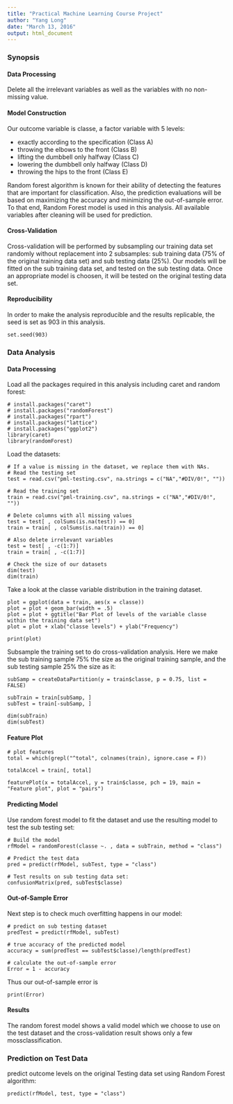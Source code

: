 ```yaml
---
title: "Practical Machine Learning Course Project"
author: "Yang Long"
date: "March 13, 2016"
output: html_document
---
```

### Synopsis
#### Data Processing
Delete all the irrelevant variables as well as the variables with no non-missing value.

#### Model Construction
Our outcome variable is classe, a factor variable with 5 levels:

  - exactly according to the specification (Class A)
  - throwing the elbows to the front (Class B)
  - lifting the dumbbell only halfway (Class C)
  - lowering the dumbbell only halfway (Class D)
  - throwing the hips to the front (Class E)

Random forest algorithm is known for their ability of detecting the features that are important for classification. Also, the prediction evaluations will be based on maximizing the accuracy and minimizing the out-of-sample error. To that end, Random Forest model is used in this analysis. All available variables after cleaning will be used for prediction.

#### Cross-Validation
Cross-validation will be performed by subsampling our training data set randomly without replacement into 2 subsamples: sub training data (75% of the original training data set) and sub testing data (25%). Our models will be fitted on the sub training data set, and tested on the sub testing data. Once an appropriate model is choosen, it will be tested on the original testing data set.

#### Reproducibility
In order to make the analysis reproducible and the results replicable, the seed is set as 903 in this analysis.
```{r}
set.seed(903)
```

### Data Analysis
#### Data Processing
Load all the packages required in this analysis including caret and random forest:
```{r}
# install.packages("caret")
# install.packages("randomForest")
# install.packages("rpart")
# install.packages("lattice")
# install.packages("ggplot2")
library(caret)
library(randomForest)
```

Load the datasets:
```{r}
# If a value is missing in the dataset, we replace them with NAs.
# Read the testing set
test = read.csv("pml-testing.csv", na.strings = c("NA","#DIV/0!", ""))

# Read the training set
train = read.csv("pml-training.csv", na.strings = c("NA","#DIV/0!", ""))

# Delete columns with all missing values
test = test[ , colSums(is.na(test)) == 0]
train = train[ , colSums(is.na(train)) == 0]

# Also delete irrelevant variables
test = test[ , -c(1:7)]
train = train[ , -c(1:7)]

# Check the size of our datasets
dim(test)
dim(train)
```

Take a look at the classe variable distribution in the training dataset.
```{r}
plot = ggplot(data = train, aes(x = classe))
plot = plot + geom_bar(width = .5)
plot = plot + ggtitle("Bar Plot of levels of the variable classe within the training data set")
plot = plot + xlab("classe levels") + ylab("Frequency")

print(plot)
```

Subsample the training set to do cross-validation analysis. Here we make the sub training sample 75% the size as the original training sample, and the sub testing sample 25% the size as it:
```{r}
subSamp = createDataPartition(y = train$classe, p = 0.75, list = FALSE)

subTrain = train[subSamp, ] 
subTest = train[-subSamp, ]

dim(subTrain)
dim(subTest)
```

#### Feature Plot
```{r}
# plot features
total = which(grepl("^total", colnames(train), ignore.case = F))

totalAccel = train[, total]

featurePlot(x = totalAccel, y = train$classe, pch = 19, main = "Feature plot", plot = "pairs")
```

#### Predicting Model
Use random forest model to fit the dataset and use the resulting model to test the sub testing set:
```{r}
# Build the model
rfModel = randomForest(classe ~. , data = subTrain, method = "class")

# Predict the test data
pred = predict(rfModel, subTest, type = "class")

# Test results on sub testing data set:
confusionMatrix(pred, subTest$classe)
```

#### Out-of-Sample Error
Next step is to check much overfitting happens in our model:
```{r}
# predict on sub testing dataset
predTest = predict(rfModel, subTest)

# true accuracy of the predicted model
accuracy = sum(predTest == subTest$classe)/length(predTest)

# calculate the out-of-sample error
Error = 1 - accuracy
```

Thus our out-of-sample error is
```{r}
print(Error)
```

#### Results
The random forest model shows a valid model which we choose to use on the test dataset and the cross-validation result shows only a few mossclassification. 

### Prediction on Test Data
predict outcome levels on the original Testing data set using Random Forest algorithm:
```{r}
predict(rfModel, test, type = "class")
```
